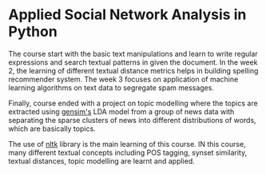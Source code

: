# Applied Social Network Analysis in Python

The course start with the basic text manipulations and learn to write regular expressions and search textual patterns in given the document. In the week 2, the learning of different textual distance metrics helps in building spelling recommender system. The week 3 focuses on application of machine learning algorithms on text data to segregate spam messages. 

Finally, course ended with a project on topic modelling where the topics are extracted using [gensim's](https://radimrehurek.com/gensim/) LDA model from a group of news data with separating the sparse clusters of news into different distributions of words, which are basically topics.

The use of [nltk](https://www.nltk.org/) library is the main learning of this course. IN this course, many different textual concepts including POS tagging, synset similarity, textual distances, topic modelling are learnt and applied.
